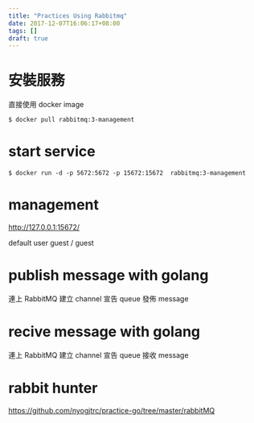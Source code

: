 ```yaml
---
title: "Practices Using Rabbitmq"
date: 2017-12-07T16:06:17+08:00
tags: []
draft: true
---
```


# 安裝服務

直接使用 docker image

```
$ docker pull rabbitmq:3-management
```

# start service

```
$ docker run -d -p 5672:5672 -p 15672:15672  rabbitmq:3-management
```

# management

http://127.0.0.1:15672/

default user guest / guest

# publish message with golang

連上 RabbitMQ
建立 channel
宣告 queue
發佈 message

# recive message with golang

連上 RabbitMQ
建立 channel
宣告 queue
接收 message

# rabbit hunter

https://github.com/nyogjtrc/practice-go/tree/master/rabbitMQ
